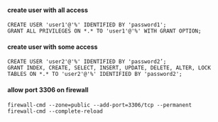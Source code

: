 #### create user with all access

```
CREATE USER 'user1'@'%' IDENTIFIED BY 'password1';
GRANT ALL PRIVILEGES ON *.* TO 'user1'@'%' WITH GRANT OPTION;
```

#### create user with some access
```
CREATE USER 'user2'@'%' IDENTIFIED BY 'password2’;
GRANT INDEX, CREATE, SELECT, INSERT, UPDATE, DELETE, ALTER, LOCK TABLES ON *.* TO 'user2'@'%' IDENTIFIED BY 'password2';
```

#### allow port 3306 on firewall 
```
firewall-cmd --zone=public --add-port=3306/tcp --permanent
firewall-cmd --complete-reload
```
